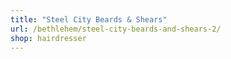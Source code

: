 ```yaml
---
title: "Steel City Beards & Shears"
url: /bethlehem/steel-city-beards-and-shears-2/
shop: hairdresser
---
```

